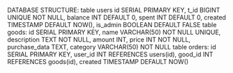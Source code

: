 DATABASE STRUCTURE:
table users
    id SERIAL PRIMARY KEY,
    t_id BIGINT UNIQUE NOT NULL,
    balance INT DEFAULT 0,
    spent INT DEFAULT 0,
    created TIMESTAMP DEFAULT NOW(),
    is_admin BOOLEAN DEFAULT FALSE
table goods:
    id SERIAL PRIMARY KEY,
    name VARCHAR(50) NOT NULL UNIQUE,
    description TEXT NOT NULL,
    amount INT,
    price INT NOT NULL,
    purchase_data TEXT,
    category VARCHAR(50) NOT NULL
table orders:
    id SERIAL PRIMARY KEY,
    user_id INT REFERENCES users(id),
    good_id INT REFERENCES goods(id),
    created TIMESTAMP DEFAULT NOW()
